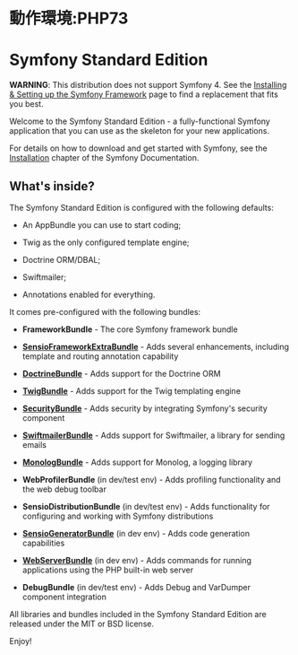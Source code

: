 # 動作環境:PHP73

# Symfony Standard Edition

**WARNING**: This distribution does not support Symfony 4. See the
[Installing & Setting up the Symfony Framework][15] page to find a replacement
that fits you best.

Welcome to the Symfony Standard Edition - a fully-functional Symfony
application that you can use as the skeleton for your new applications.

For details on how to download and get started with Symfony, see the
[Installation][1] chapter of the Symfony Documentation.

## What's inside?

The Symfony Standard Edition is configured with the following defaults:

- An AppBundle you can use to start coding;

- Twig as the only configured template engine;

- Doctrine ORM/DBAL;

- Swiftmailer;

- Annotations enabled for everything.

It comes pre-configured with the following bundles:

- **FrameworkBundle** - The core Symfony framework bundle

- [**SensioFrameworkExtraBundle**][6] - Adds several enhancements, including
  template and routing annotation capability

- [**DoctrineBundle**][7] - Adds support for the Doctrine ORM

- [**TwigBundle**][8] - Adds support for the Twig templating engine

- [**SecurityBundle**][9] - Adds security by integrating Symfony's security
  component

- [**SwiftmailerBundle**][10] - Adds support for Swiftmailer, a library for
  sending emails

- [**MonologBundle**][11] - Adds support for Monolog, a logging library

- **WebProfilerBundle** (in dev/test env) - Adds profiling functionality and
  the web debug toolbar

- **SensioDistributionBundle** (in dev/test env) - Adds functionality for
  configuring and working with Symfony distributions

- [**SensioGeneratorBundle**][13] (in dev env) - Adds code generation
  capabilities

- [**WebServerBundle**][14] (in dev env) - Adds commands for running applications
  using the PHP built-in web server

- **DebugBundle** (in dev/test env) - Adds Debug and VarDumper component
  integration

All libraries and bundles included in the Symfony Standard Edition are
released under the MIT or BSD license.

Enjoy!

[1]: https://symfony.com/doc/3.4/setup.html
[6]: https://symfony.com/doc/current/bundles/SensioFrameworkExtraBundle/index.html
[7]: https://symfony.com/doc/3.4/doctrine.html
[8]: https://symfony.com/doc/3.4/templating.html
[9]: https://symfony.com/doc/3.4/security.html
[10]: https://symfony.com/doc/3.4/email.html
[11]: https://symfony.com/doc/3.4/logging.html
[13]: https://symfony.com/doc/current/bundles/SensioGeneratorBundle/index.html
[14]: https://symfony.com/doc/current/setup/built_in_web_server.html
[15]: https://symfony.com/doc/current/setup.html
